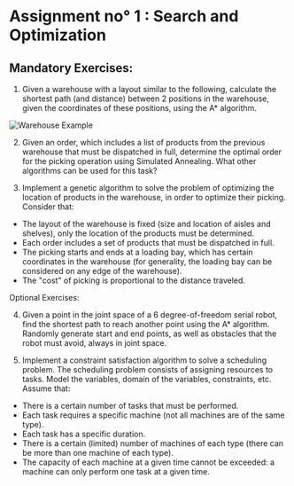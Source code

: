 # Assignment no° 1 : Search and Optimization
## Mandatory Exercises:
1. Given a warehouse with a layout similar to the following, calculate the shortest path (and distance) between 2 positions in the warehouse, given the coordinates of these positions, using the A* algorithm.

![Warehouse Example](artificial_int_II/search_and_optimization/warehouse.png)


2. Given an order, which includes a list of products from the previous warehouse that must be dispatched in full, determine the optimal order for the picking operation using Simulated Annealing. What other algorithms can be used for this task?

3. Implement a genetic algorithm to solve the problem of optimizing the location of products in the warehouse, in order to optimize their picking. Consider that:
* The layout of the warehouse is fixed (size and location of aisles and shelves), only the location of the products must be determined.
* Each order includes a set of products that must be dispatched in full.
* The picking starts and ends at a loading bay, which has certain coordinates in the warehouse (for generality, the loading bay can be considered on any edge of the warehouse).
* The "cost" of picking is proportional to the distance traveled.

Optional Exercises:

4. Given a point in the joint space of a 6 degree-of-freedom serial robot, find the shortest path to reach another point using the A* algorithm. Randomly generate start and end points, as well as obstacles that the robot must avoid, always in joint space.

5. Implement a constraint satisfaction algorithm to solve a scheduling problem. The scheduling problem consists of assigning resources to tasks. Model the variables, domain of the variables, constraints, etc. Assume that:
* There is a certain number of tasks that must be performed.
* Each task requires a specific machine (not all machines are of the same type).
* Each task has a specific duration.
* There is a certain (limited) number of machines of each type (there can be more than one machine of each type).
* The capacity of each machine at a given time cannot be exceeded: a machine can only perform one task at a given time.

